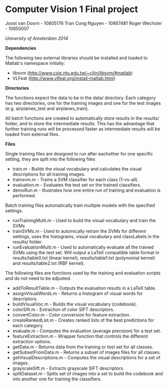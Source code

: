 # Computer Vision 1 Final project

Joost van Doorn - 10805176
Tran Cong Nguyen - 10867481
Roger Wechsler - 10850007

*University of Amsterdam 2014*

**Dependencies**


The following two external libraries should be installed and loaded to Matlab's namespace initially:
- libsvm (http://www.csie.ntu.edu.tw/~cjlin/libsvm/#matlab)
- VLFeat (http://www.vlfeat.org/install-matlab.html)

**Directories**


The functions expect the data to be in the data/ directory. Each category has two directories, one for the training images and one for the test images (e.g. airplaines_test and airplanes_train).

All batch functions are created to automatically store results in the results/ folder, and to store the intermediate results.
This has the advantage that further training runs will be processed faster as intermediate results will be loaded from external files.

**Files**


Single training files are designed to run after eachother for one specific setting, they are split into the following files
* train.m - Builds the visual vocabulary and calculates the visual descriptions for all training images.
* trainsvm.m - Trains a SVM classifier for each class (1-vs-all).
* evaluation.m - Evaluates the test set on the trained classifiers.
* demoRun.m - Illustrates how one entire run of training and evaluation is performed.

Batch training files automatically train multiple models with the specified settings.
* runTrainingMulti.m - Used to build the visual vocabulary and train the SVMs
* trainSVMs.m - Used to automically retrain the SVMs for different settings, uses the histograms, visual vocabulary and classLabels in the results/ folder.
* runEvaluationMulti.m - Used to automatically evaluate all the trained SVMs using the test set. Will output a LaTeX compatible table format in results/table0.txt (linear kernel), results/table1.txt (polynomial kernel) and results/table2.txt (RBF kernel).

The following files are functions used by the training and evaluation scripts and do not need to be adjusted.
* addToResultTable.m - Outputs the evaluation results in a LaTeX table.
* assignVisualWords.m - Returns a histogram of visual words for descriptors.
* buildVisualVoc.m - Builds the visual vocabulary (codebook).
* colorSift.m - Extraction of color SIFT descriptors.
* convertColor.m - Color conversion for feature extraction.
* createRankedList.m - Creates ranked lists of the best predictions for each category.
* evaluate.m - Computes the evaluation (average precision) for a test set.
* featureExtraction.m - Wrapper function that controls the different extraction options.
* getData.m - Returns data from the training or test set for all classes.
* getSubsetFromData.m - Returns a subset of images files for all classes.
* getVisualDescriptions.m - Computes the visual descriptions for a set of images.
* grayscaleSift.m - Extracts grayscale SIFT descriptors.
* splitDataset.m - Splits set of images into a set to build the codebook and into another one for training the classifiers.


